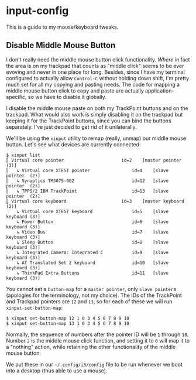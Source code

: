 # input-config

This is a guide to my mouse/keyboard tweaks.

## Disable Middle Mouse Button

I don't really need the middle mouse button click functionality. *Where* in fact the area is on my trackpad that counts as "middle click" seems to be ever evoving and never in one place for long. Besides, since I have my terminal configured to actually allow `Control-C` without holding down shift, I'm pretty much set for all my copying and pasting needs. The code for mapping a middle mouse button click to copy and paste are actually application-specific, so we have to disable it globally.

I disable the middle mouse paste on both my TrackPoint buttons and on the trackpad. What would also work is simply disabling it on the trackpad but keeping it for the TrackPoint buttons, since you can bind the buttons separately. I've just decided to get rid of it unilaterally.

We'll be using the `xinput` utility to remap (really, unmap) our middle mouse button. Let's see what devices are currently connected:

```shell
$ xinput list
⎡ Virtual core pointer                    	id=2	[master pointer  (3)]
⎜   ↳ Virtual core XTEST pointer              	id=4	[slave  pointer  (2)]
⎜   ↳ Synaptics TM3075-002                    	id=12	[slave  pointer  (2)]
⎜   ↳ TPPS/2 IBM TrackPoint                   	id=13	[slave  pointer  (2)]
⎣ Virtual core keyboard                   	id=3	[master keyboard (2)]
    ↳ Virtual core XTEST keyboard             	id=5	[slave  keyboard (3)]
    ↳ Power Button                            	id=6	[slave  keyboard (3)]
    ↳ Video Bus                               	id=7	[slave  keyboard (3)]
    ↳ Sleep Button                            	id=8	[slave  keyboard (3)]
    ↳ Integrated Camera: Integrated C         	id=9	[slave  keyboard (3)]
    ↳ AT Translated Set 2 keyboard            	id=10	[slave  keyboard (3)]
    ↳ ThinkPad Extra Buttons                  	id=11	[slave  keyboard (3)]
```

You cannot set a `button-map` for a `master pointer`, only `slave pointer`s (apologies for the terminology, not my choice). The IDs of the TrackPoint and Trackpad pointers are `12` and `13`, so for each of these we will run `xinput-set-button-map`:

```shell
$ xinput set-button-map 12 1 0 3 4 5 6 7 8 9 10
$ xinput set-button-map 13 1 0 3 4 5 6 7 8 9 10
```

Normally, the sequence of numbers after the pointer ID will be `1` through `10`. Number `2` is the middle mouse click function, and setting it to `0` will map it to a "nothing" action, while retaining the other functionality of the middle mouse button.

We put these in our `~/.config/i3/config` file to be run whenever we boot into a desktop (thus able to use a mouse).
